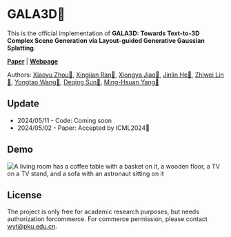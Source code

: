 # GALA3D👋

This is the official implementation of **GALA3D: Towards Text-to-3D Complex Scene Generation via Layout-guided Generative Gaussian Splatting**.

[**Paper**](https://arxiv.org/abs/2402.07207) | 
[**Webpage**](https://gala3d.github.io/)

Authors: [Xiaoyu Zhou📧](xyrain.zhou@gmail.com), [Xingjian Ran📧]((xyrain.zhou@gmail.com)), [Xiongya Jiao📧](asdlkj@stu.pku.edu.cn), [Jinlin He📧](jerraonhe@gmail.com), [Zhiwei Lin📧](zwlin@pku.edu.cn), [Yongtao Wang📧](wyt@pku.edu.cn), [Deqing Sun📧](deqingsun@gmail.com), [Ming-Hsuan Yang📧](minghsuanyang@gmail.com)

## Update
* 2024/05/11 - Code: Coming soon
* 2024/05/02 - Paper: Accepted by ICML2024👏

## Demo
![A living room has a coffee table with a basket on it, a wooden floor, a TV on a TV stand, and a sofa with an astronaut sitting on it](https://github.com/VDIGPKU/GALA3D/blob/main/assets/gif/1.gif)

## License
The project is only free for academic research purposes, but needs authorization forcommerce. For commerce permission, please contact wyt@pku.edu.cn.
